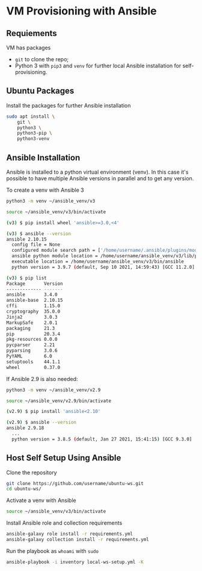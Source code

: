 # VM Provisioning with Ansible

## Requiements

VM has packages

* `git` to clone the repo;
* Python 3 with `pip3` and `venv` for further local Ansible installation for self-provisioning.

## Ubuntu Packages

Install the packages for further Ansible installation

```bash
sudo apt install \
    git \
    python3 \
    python3-pip \
    python3-venv
```

## Ansible Installation

Ansible is installed to a python virtual environment (venv).
In this case it's possible to have multiple Ansible versions in parallel and to get any version.

To create a venv with Ansible 3

```bash
python3 -m venv ~/ansible_venv/v3

source ~/ansible_venv/v3/bin/activate

(v3) $ pip install wheel 'ansible>=3.0,<4'

(v3) $ ansible --version
ansible 2.10.15
  config file = None
  configured module search path = ['/home/username/.ansible/plugins/modules', '/usr/share/ansible/plugins/modules']
  ansible python module location = /home/username/ansible_venv/v3/lib/python3.9/site-packages/ansible
  executable location = /home/username/ansible_venv/v3/bin/ansible
  python version = 3.9.7 (default, Sep 10 2021, 14:59:43) [GCC 11.2.0]

(v3) $ pip list
Package       Version
------------- -------
ansible       3.4.0
ansible-base  2.10.15
cffi          1.15.0
cryptography  35.0.0
Jinja2        3.0.3
MarkupSafe    2.0.1
packaging     21.3
pip           20.3.4
pkg-resources 0.0.0
pycparser     2.21
pyparsing     3.0.6
PyYAML        6.0
setuptools    44.1.1
wheel         0.37.0

```

If Ansible 2.9 is also needed:

```bash
python3 -m venv ~/ansible_venv/v2.9

source ~/ansible_venv/v2.9/bin/activate

(v2.9) $ pip install 'ansible<2.10'

(v2.9) $ ansible --version
ansible 2.9.18
  ...
  python version = 3.8.5 (default, Jan 27 2021, 15:41:15) [GCC 9.3.0]

```

## Host Self Setup Using Ansible

Clone the repository

```bash
git clone https://github.com/username/ubuntu-ws.git
cd ubuntu-ws/
```

Activate a venv with Ansible

```bash
source ~/ansible_venv/v3/bin/activate
```

Install Ansible role and collection requirements

```bash
ansible-galaxy role install -r requirements.yml
ansible-galaxy collection install -r requirements.yml
```

Run the playbook as `whoami` with `sudo`

```bash
ansible-playbook -i inventory local-ws-setup.yml -K
```
